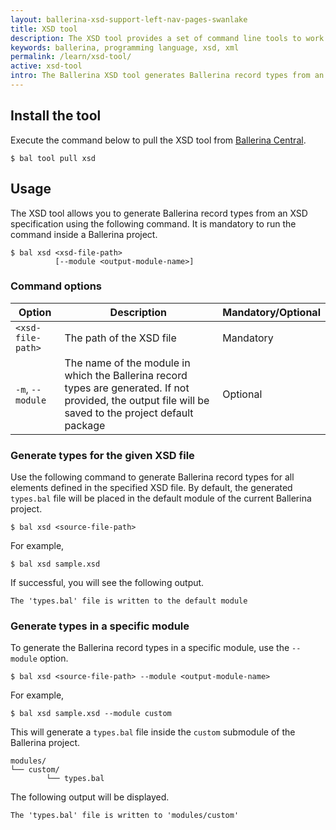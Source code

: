 ```yaml
---
layout: ballerina-xsd-support-left-nav-pages-swanlake
title: XSD tool
description: The XSD tool provides a set of command line tools to work with XSD files in Ballerina.
keywords: ballerina, programming language, xsd, xml
permalink: /learn/xsd-tool/
active: xsd-tool
intro: The Ballerina XSD tool generates Ballerina record types from an XSD specification, simplifying integration with XML-based operations in Ballerina.
--- 
```

## Install the tool

Execute the command below to pull the XSD tool from [Ballerina Central](https://central.ballerina.io/ballerina/xsd/latest).

```
$ bal tool pull xsd
```

## Usage

The XSD tool allows you to generate Ballerina record types from an XSD specification using the following command. It is mandatory to run the command inside a Ballerina project.

```
$ bal xsd <xsd-file-path> 
          [--module <output-module-name>]
```

### Command options  

| Option | Description | Mandatory/Optional |
|--------|-------------|--------------------|
| `<xsd-file-path>` | The path of the XSD file | Mandatory |
| `-m`, `--module`   | The name of the module in which the Ballerina record types are generated. If not provided, the output file will be saved to the project default package | Optional |

### Generate types for the given XSD file

Use the following command to generate Ballerina record types for all elements defined in the specified XSD file. By default, the generated `types.bal` file will be placed in the default module of the current Ballerina project.

```
$ bal xsd <source-file-path>
```

For example,

```
$ bal xsd sample.xsd
```

If successful, you will see the following output.

```
The 'types.bal' file is written to the default module
```

### Generate types in a specific module

To generate the Ballerina record types in a specific module, use the `--module` option.

```
$ bal xsd <source-file-path> --module <output-module-name>
```

For example,

```
$ bal xsd sample.xsd --module custom
```

This will generate a `types.bal` file inside the `custom` submodule of the Ballerina project.

```
modules/
└── custom/
        └── types.bal
```

The following output will be displayed.

```
The 'types.bal' file is written to 'modules/custom'
```
